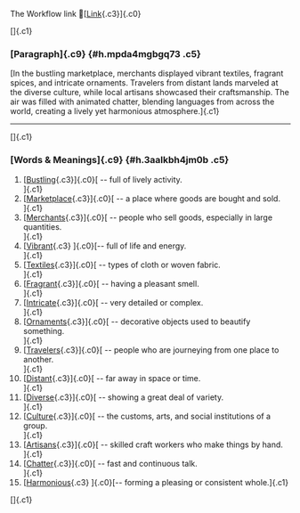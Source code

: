 The Workflow link
👏[[Link](https://www.google.com/url?q=http://www.google.com&sa=D&source=editors&ust=1758714205194167&usg=AOvVaw2WwUkyuljYOLXtH-aryYlL){.c3}]{.c0}

[]{.c1}

### [Paragraph]{.c9} {#h.mpda4mgbgq73 .c5}

[In the bustling marketplace, merchants displayed vibrant textiles,
fragrant spices, and intricate ornaments. Travelers from distant lands
marveled at the diverse culture, while local artisans showcased their
craftsmanship. The air was filled with animated chatter, blending
languages from across the world, creating a lively yet harmonious
atmosphere.]{.c1}

------------------------------------------------------------------------

[]{.c1}

### [Words & Meanings]{.c9} {#h.3aalkbh4jm0b .c5}

1.  [[Bustling](https://www.google.com/url?q=http://www.google.com&sa=D&source=editors&ust=1758714205195879&usg=AOvVaw2VaAPcmlkAcR4uZMWsUKqU){.c3}]{.c0}[ --
    full of lively activity.\
    ]{.c1}
2.  [[Marketplace](https://www.google.com/url?q=http://www.google.com&sa=D&source=editors&ust=1758714205196280&usg=AOvVaw0CnHdgiOAWskzslTa-Hk-Q){.c3}]{.c0}[ --
    a place where goods are bought and sold.\
    ]{.c1}
3.  [[Merchants](https://www.google.com/url?q=http://www.google.com&sa=D&source=editors&ust=1758714205196627&usg=AOvVaw3VNqAtAUY-k8ZzG-UUxNCZ){.c3}]{.c0}[ --
    people who sell goods, especially in large quantities.\
    ]{.c1}
4.  [[Vibrant](https://www.google.com/url?q=http://www.google.com&sa=D&source=editors&ust=1758714205196972&usg=AOvVaw2L0X0lYbCvP7otAtYC_bGT){.c3}
    ]{.c0}[-- full of life and energy.\
    ]{.c1}
5.  [[Textiles](https://www.google.com/url?q=http://www.google.com&sa=D&source=editors&ust=1758714205197347&usg=AOvVaw074jGK4FrpQZAZhjizoLKX){.c3}]{.c0}[ --
    types of cloth or woven fabric.\
    ]{.c1}
6.  [[Fragrant](https://www.google.com/url?q=http://www.google.com&sa=D&source=editors&ust=1758714205197727&usg=AOvVaw0UHTnCW3Cm9R7mRNhl1UwI){.c3}]{.c0}[ --
    having a pleasant smell.\
    ]{.c1}
7.  [[Intricate](https://www.google.com/url?q=http://www.google.com&sa=D&source=editors&ust=1758714205198079&usg=AOvVaw19lhJaXoY3DbarFAlV2NRP){.c3}]{.c0}[ --
    very detailed or complex.\
    ]{.c1}
8.  [[Ornaments](https://www.google.com/url?q=http://www.google.com&sa=D&source=editors&ust=1758714205198489&usg=AOvVaw0XQVHlhR7KRNVDv0PwzpLj){.c3}]{.c0}[ --
    decorative objects used to beautify something.\
    ]{.c1}
9.  [[Travelers](https://www.google.com/url?q=http://www.google.com&sa=D&source=editors&ust=1758714205198938&usg=AOvVaw0-vw5XXiBUigzu2aCHsttG){.c3}]{.c0}[ --
    people who are journeying from one place to another.\
    ]{.c1}
10. [[Distant](https://www.google.com/url?q=http://www.google.com&sa=D&source=editors&ust=1758714205199360&usg=AOvVaw0TyEApwrLJELGWy8tNOIFF){.c3}]{.c0}[ --
    far away in space or time.\
    ]{.c1}
11. [[Diverse](https://www.google.com/url?q=http://www.google.com&sa=D&source=editors&ust=1758714205199702&usg=AOvVaw30NQ_NJX__dF1v3maJNH11){.c3}]{.c0}[ --
    showing a great deal of variety.\
    ]{.c1}
12. [[Culture](https://www.google.com/url?q=http://www.google.com&sa=D&source=editors&ust=1758714205200043&usg=AOvVaw0NecXwVnnblu6S_QPg34OE){.c3}]{.c0}[ --
    the customs, arts, and social institutions of a group.\
    ]{.c1}
13. [[Artisans](https://www.google.com/url?q=http://www.google.com&sa=D&source=editors&ust=1758714205200434&usg=AOvVaw2JNJgUQJAY1E1LjaXWfXrp){.c3}]{.c0}[ --
    skilled craft workers who make things by hand.\
    ]{.c1}
14. [[Chatter](https://www.google.com/url?q=http://www.google.com&sa=D&source=editors&ust=1758714205200785&usg=AOvVaw3wuKhoU5YP0boWySpsuSxW){.c3}]{.c0}[ --
    fast and continuous talk.\
    ]{.c1}
15. [[Harmonious](https://www.google.com/url?q=http://www.google.com&sa=D&source=editors&ust=1758714205201082&usg=AOvVaw05wsD33l4X5RF-IHyEoXUm){.c3}
    ]{.c0}[-- forming a pleasing or consistent whole.]{.c1}

[]{.c1}
